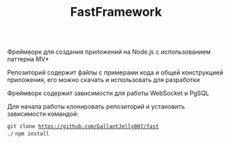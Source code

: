 <h1 align="center">FastFramework</h1>
<br><br>
<p>Фреймворк для создания приложений на Node.js с использованием паттерна MV*</p>
<p>Репозиторий содержит файлы с примерами кода и общей конструкцией приложения, 
  его можно скачать и использовать для разработки</p>
<p>Фреймворк содержит зависимости для работы WebSocket и PgSQL</p>
<p>Для начала работы клонировать репозиторий и установить зависимости командой:</p>

<code>git clone https://github.com/GallantJelly007/fast ./</code>
<code>npm install</code>
